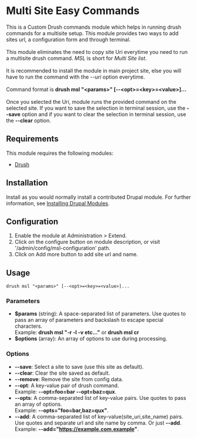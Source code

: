 # Multi Site Easy Commands

This is a Custom Drush commands module which helps in running drush commands
for a multisite setup. This module provides two ways to add sites url, a
configuration form and through terminal.<br>
<br>
This module eliminates the need to copy site Uri everytime you need to
run a multisite drush command. *MSL* is short for *Multi Site list*.<br>
<br>
It is recommended to install the module in main project site, else you will
have to run the command with the *--uri* option everytime.<br>
<br>
Command format is **drush msl "\<params>" [--\<opt>=\<key>=\<value>]...**<br>
<br>
Once you selected the Uri, module runs the provided command on the selected
site. If you want to save the selection in terminal session, use the
**--save** option and if you want to clear the selection in terminal
session, use the **--clear** option. 


## Requirements

This module requires the following modules:

- [Drush](https://www.drupal.org/project/drush)


## Installation

Install as you would normally install a contributed Drupal module. For further
information, see
[Installing Drupal Modules](https://www.drupal.org/docs/extending-drupal/installing-drupal-modules).


## Configuration

1. Enable the module at Administration > Extend.
2. Click on the configure button on module description, or visit
    '/admin/config/msl-configuration' path.
3. Click on Add more button to add site url and name.


## Usage

    drush msl "<params>" [--<opt>=<key>=<value>]...


### Parameters

- **$params** (string): A space-separated list of parameters. Use quotes to 
    pass an array of parameters and backslash to escape special characters.<br>
    Example: **drush msl "\-r \-l \-v etc..."** or **drush msl cr**
- **$options** (array): An array of options to use during processing.


### Options

- **--save**: Select a site to save (use this site as default).
- **--clear**: Clear the site saved as default.
- **--remove**: Remove the site from config data.
- **--opt**: A key-value pair of drush command.<br>
    Example: **--opt=foo=bar --opt=baz=qux**.
- **--opts**: A comma-separated list of key-value pairs. Use quotes to pass an 
    array of options.<br>
    Example: **--opts="foo=bar,baz=qux"**.
- **--add**: A comma-separated list of key-value(site_uri,site_name) pairs. Use 
    quotes and separate url and site name by comma. Or just **--add**.<br>
    Example: **--add="https://example.com,example"**.
